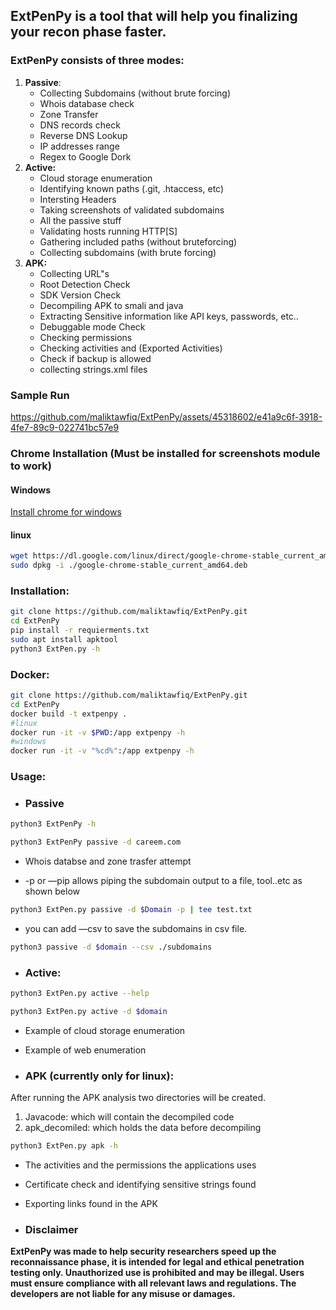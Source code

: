 ## ExtPenPy is a tool that will help you finalizing your recon phase faster.




### ExtPenPy consists of three modes:

1. **Passive**:
    - Collecting Subdomains (without brute forcing)
    - Whois database check
    - Zone Transfer
    - DNS records check
    - Reverse DNS Lookup
    - IP addresses range
    - Regex to Google Dork
2. **Active:** 
    - Cloud storage enumeration
    - Identifying known paths (.git, .htaccess, etc)
    - Intersting Headers
    - Taking screenshots of validated subdomains
    - All the passive stuff
    - Validating hosts running HTTP[S] 
    - Gathering included paths (without bruteforcing)
    - Collecting subdomains (with brute forcing)
3. **APK:**
    - Collecting URL"s
    - Root Detection Check
    - SDK Version Check
    - Decompiling APK to smali and java
    - Extracting Sensitive information like API keys, passwords, etc..
    - Debuggable mode Check
    - Checking permissions
    - Checking activities and (Exported Activities)
    - Check if  backup is allowed
    - collecting strings.xml files
      
### Sample Run
https://github.com/maliktawfiq/ExtPenPy/assets/45318602/e41a9c6f-3918-4fe7-89c9-022741bc57e9

### Chrome Installation (Must be installed for screenshots module to work)
#### Windows
<a href="https://www.google.com/chrome/next-steps.html?installdataindex=empty&statcb=1&defaultbrowser=0#">Install chrome for windows</a>

  
#### linux
```bash
wget https://dl.google.com/linux/direct/google-chrome-stable_current_amd64.deb
sudo dpkg -i ./google-chrome-stable_current_amd64.deb
```

### Installation:

```bash
git clone https://github.com/maliktawfiq/ExtPenPy.git
cd ExtPenPy
pip install -r requierments.txt
sudo apt install apktool
python3 ExtPen.py -h
```

### Docker:

```bash
git clone https://github.com/maliktawfiq/ExtPenPy.git
cd ExtPenPy
docker build -t extpenpy .
#linux
docker run -it -v $PWD:/app extpenpy -h
#windows
docker run -it -v "%cd%":/app extpenpy -h
```

### Usage:

- ### **Passive**

```bash
python3 ExtPenPy -h
```


```bash
python3 ExtPenPy passive -d careem.com
```




- Whois databse and zone trasfer attempt


- -p or —pip allows piping the subdomain output to a file, tool..etc as shown below

```bash
python3 ExtPen.py passive -d $Domain -p | tee test.txt
```

- you can add —csv to save the subdomains in csv file.

```bash
python3 passive -d $domain --csv ./subdomains
```

- ### **Active:**

```bash
python3 ExtPen.py active --help
```


```bash
python3 ExtPen.py active -d $domain
```


- Example of cloud storage enumeration


- Example of web enumeration


- ### **APK (currently only for linux):**
After running the APK analysis two directories will be created. 

1. Javacode: which will contain the decompiled code
2. apk_decomiled: which holds the data before decompiling

```bash
python3 ExtPen.py apk -h
```

- The activities and the permissions the applications uses



- Certificate check and identifying sensitive strings found



- Exporting links found in the APK




- ### **Disclaimer**
**ExtPenPy was made to help security researchers speed up the reconnaissance phase, it is intended for legal and ethical penetration testing only. Unauthorized use is prohibited and may be illegal. Users must ensure compliance with all relevant laws and regulations. The developers are not liable for any misuse or damages.**
